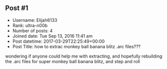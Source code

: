 ## Post #1
- Username: Elijah6133
- Rank: ultra-n00b
- Number of posts: 4
- Joined date: Tue Sep 13, 2016 11:41 am
- Post datetime: 2017-03-29T22:25:49+00:00
- Post Title: how to extrac monkey ball banana blitz .arc files???

wondering if anyone could help me with extracting, and hopefully rebuilding the .arc files for super monkey ball banana blitz, and step and roll
